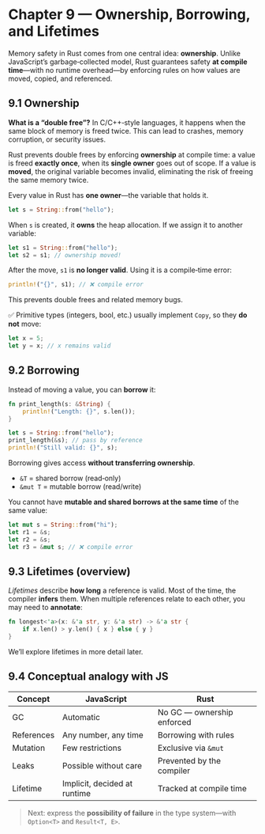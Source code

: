 # Chapter 9 — Ownership, Borrowing, and Lifetimes

Memory safety in Rust comes from one central idea: **ownership**. Unlike JavaScript’s garbage‑collected model, Rust guarantees safety **at compile time**—with no runtime overhead—by enforcing rules on how values are moved, copied, and referenced.

## 9.1 Ownership

**What is a “double free”?**
In C/C++‑style languages, it happens when the same block of memory is freed twice. This can lead to crashes, memory corruption, or security issues.

Rust prevents double frees by enforcing **ownership** at compile time: a value is freed **exactly once**, when its **single owner** goes out of scope. If a value is **moved**, the original variable becomes invalid, eliminating the risk of freeing the same memory twice.

Every value in Rust has **one owner**—the variable that holds it.

```rust
let s = String::from("hello");
```

When `s` is created, it **owns** the heap allocation. If we assign it to another variable:

```rust
let s1 = String::from("hello");
let s2 = s1; // ownership moved!
```

After the move, `s1` is **no longer valid**. Using it is a compile‑time error:

```rust
println!("{}", s1); // ❌ compile error
```

This prevents double frees and related memory bugs.

✅ Primitive types (integers, bool, etc.) usually implement `Copy`, so they **do not** move:

```rust
let x = 5;
let y = x; // x remains valid
```

## 9.2 Borrowing

Instead of moving a value, you can **borrow** it:

```rust
fn print_length(s: &String) {
    println!("Length: {}", s.len());
}

let s = String::from("hello");
print_length(&s); // pass by reference
println!("Still valid: {}", s);
```

Borrowing gives access **without transferring ownership**.

* `&T` = shared borrow (read‑only)
* `&mut T` = mutable borrow (read/write)

You cannot have **mutable and shared borrows at the same time** of the same value:

```rust
let mut s = String::from("hi");
let r1 = &s;
let r2 = &s;
let r3 = &mut s; // ❌ compile error
```

## 9.3 Lifetimes (overview)

*Lifetimes* describe **how long** a reference is valid. Most of the time, the compiler **infers** them. When multiple references relate to each other, you may need to **annotate**:

```rust
fn longest<'a>(x: &'a str, y: &'a str) -> &'a str {
    if x.len() > y.len() { x } else { y }
}
```

We’ll explore lifetimes in more detail later.

## 9.4 Conceptual analogy with JS

| Concept    | JavaScript                   | Rust                       |
| ---------- | ---------------------------- | -------------------------- |
| GC         | Automatic                    | No GC — ownership enforced |
| References | Any number, any time         | Borrowing with rules       |
| Mutation   | Few restrictions             | Exclusive via `&mut`       |
| Leaks      | Possible without care        | Prevented by the compiler  |
| Lifetime   | Implicit, decided at runtime | Tracked at compile time    |

> Next: express the **possibility of failure** in the type system—with `Option<T>` and `Result<T, E>`.
